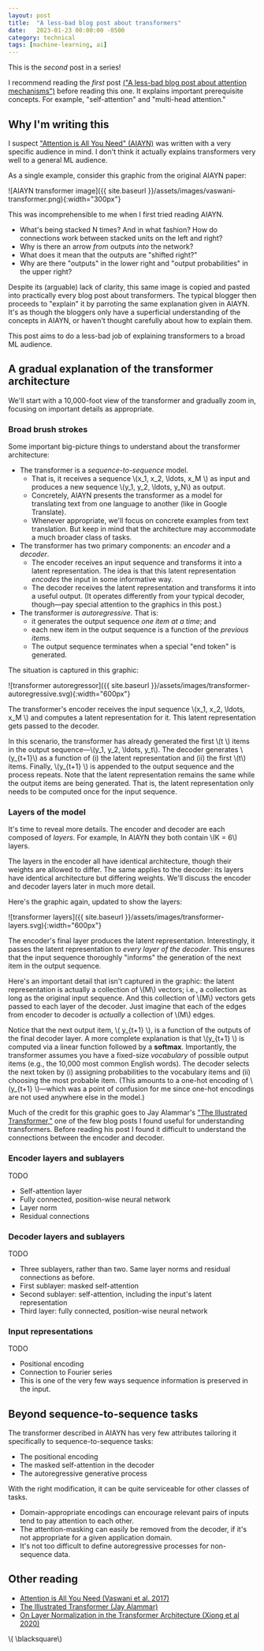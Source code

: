 ```yaml
---
layout: post
title:  "A less-bad blog post about transformers"
date:   2023-01-23 00:00:00 -0500
category: technical 
tags: [machine-learning, ai] 
---
```


This is the _second_ post in a series!

I recommend reading the _first_ post [("A less-bad blog post about attention mechanisms")]({{site.url}}/technical/2023/01/02/attention-intro.html)
before reading this one.
It explains important prerequisite concepts. For example, "self-attention" and "multi-head attention."

## Why I'm writing this

I suspect ["Attention is All You Need" (AIAYN)](https://arxiv.org/abs/1706.03762) was written with a very specific audience in mind.
I don't think it actually explains transformers very well to a general ML audience. 

As a single example, consider this graphic from the original AIAYN paper: 

![AIAYN transformer image]({{ site.baseurl }}/assets/images/vaswani-transformer.png){:width="300px"} 

This was incomprehensible to me when I first tried reading AIAYN.

* What's being stacked N times? And in what fashion? How do connections work between stacked units on the left and right?
* Why is there an arrow _from_ outputs _into_ the network?
* What does it mean that the outputs are "shifted right?"
* Why are there "outputs" in the lower right and "output probabilities" in the upper right? 

Despite its (arguable) lack of clarity, this same image is copied and pasted into practically every blog post about transformers.
The typical blogger then proceeds to "explain" it by parroting the same explanation given in AIAYN.
It's as though the bloggers only have a superficial understanding of the concepts in AIAYN, or haven't thought carefully about how to explain them.

This post aims to do a less-bad job of explaining transformers to a broad ML audience.

## A gradual explanation of the transformer architecture

We'll start with a 10,000-foot view of the transformer and gradually zoom in, focusing on important details as appropriate. 


### Broad brush strokes

Some important big-picture things to understand about the transformer architecture:

* The transformer is a _sequence-to-sequence_ model.
    - That is, it receives a sequence \\(x_1, x_2, \ldots, x_M \\) as input and produces a new sequence \\(y_1, y_2, \ldots, y_N\\) as output.
    - Concretely, AIAYN presents the transformer as a model for translating text from one language to another (like in Google Translate).
    - Whenever appropriate, we'll focus on concrete examples from text translation.
      But keep in mind that the architecture may accommodate a much broader class of tasks.
* The transformer has two primary components: an _encoder_ and a _decoder_.
    - The encoder receives an input sequence and transforms it into a latent representation.
      The idea is that this latent representation _encodes_ the input in some informative way.
    - The decoder receives the latent representation and transforms it into a useful output.
      (It operates differently from your typical decoder, though&mdash;pay special attention to the graphics in this post.)
* The transformer is _autoregressive_. That is:
    - it generates the output sequence _one item at a time_; and
    - each new item in the output sequence is a function of the _previous items_.
    - The output sequence terminates when a special "end token" is generated.

The situation is captured in this graphic: 

![transformer autoregressor]({{ site.baseurl }}/assets/images/transformer-autoregressive.svg){:width="600px"} 

The transformer's encoder receives the input sequence \\(x_1, x_2, \ldots, x_M \\) and computes a latent representation for it.
This latent representation gets passed to the decoder.

In this scenario, the transformer has already generated the first \\(t \\) items in the output sequence&mdash;\\(y_1, y_2, \ldots, y_t\\).
The decoder generates \\(y_{t+1}\\) as a function of (i) the latent representation and (ii) the first \\(t\\) items.
Finally, \\(y_{t+1} \\) is appended to the output sequence and the process repeats.
Note that the latent representation remains the same while the output items are being generated.
That is, the latent representation only needs to be computed once for the input sequence. 


<!--_-->

### Layers of the model

It's time to reveal more details.
The encoder and decoder are each composed of _layers_.
For example, In AIAYN they both contain \\(K = 6\\) layers.

The layers in the encoder all have identical architecture, though their weights are allowed to differ.
The same applies to the decoder: its layers have identical architecture but differing weights.
We'll discuss the encoder and decoder layers later in much more detail.

Here's the graphic again, updated to show the layers:

![transformer layers]({{ site.baseurl }}/assets/images/transformer-layers.svg){:width="600px"} 

The encoder's final layer produces the latent representation.
Interestingly, it passes the latent representation to _every layer of the decoder_.
This ensures that the input sequence thoroughly "informs" the generation of the next item in the output sequence.

Here's an important detail that isn't captured in the graphic: the latent representation is actually a collection of \\(M\\) vectors; i.e., a collection as long as the original input sequence. 
And this collection of \\(M\\) vectors gets passed to each layer of the decoder.
Just imagine that each of the edges from encoder to decoder is _actually_ a collection of \\(M\\) edges.

Notice that the next output item, \\( y_{t+1} \\), is a function of the outputs of the final decoder layer. 
A more complete explanation is that \\(y_{t+1} \\) is computed via a linear function followed by a **softmax**.
Importantly, the transformer assumes you have a fixed-size _vocabulary_ of possible output items (e.g., the 10,000 most common English words). 
The decoder selects the next token by (i) assigning probabilities to the vocabulary items and (ii) choosing the most probable item.
(This amounts to a one-hot encoding of \\(y_{t+1} \\)&mdash;which was a point of confusion for me since one-hot encodings are not used anywhere else in the model.)

 
Much of the credit for this graphic goes to Jay Alammar's ["The Illustrated Transformer,"](https://jalammar.github.io/illustrated-transformer/) one of the few blog posts I found useful for understanding transformers.
Before reading his post I found it difficult to understand the connections between the encoder and decoder.

<!-- _{} -->

### Encoder layers and sublayers

TODO

* Self-attention layer
* Fully connected, position-wise neural network
* Layer norm
* Residual connections 

### Decoder layers and sublayers

TODO

* Three sublayers, rather than two. Same layer norms and residual connections as before.
* First sublayer: masked self-attention
* Second sublayer: self-attention, including the input's latent representation
* Third layer: fully connected, position-wise neural network

### Input representations

TODO 

* Positional encoding
* Connection to Fourier series
* This is one of the very few ways sequence information is preserved in the input.

## Beyond sequence-to-sequence tasks

The transformer described in AIAYN has very few attributes tailoring it specifically to sequence-to-sequence tasks:

* The positional encoding 
* The masked self-attention in the decoder
* The autoregressive generative process 

With the right modification, it can be quite serviceable for other classes of tasks.

* Domain-appropriate encodings can encourage relevant pairs of inputs tend to pay attention to each other.
* The attention-masking can easily be removed from the decoder, if it's not appropriate for a given application domain.
* It's not too difficult to define autoregressive processes for non-sequence data.

<!-- Internal link
[Link to asset]({{site.url}}/assets/myfile.pdf)
-->

<!-- Include an image
![title text]({{ site.baseurl }}/assets/images/your-image.jpg){:height="200px" :width="300px"} 
-->

## Other reading

* [Attention is All You Need (Vaswani et al. 2017)](https://arxiv.org/abs/1706.03762)
* [The Illustrated Transformer (Jay Alammar)](https://jalammar.github.io/illustrated-transformer/)
* [On Layer Normalization in the Transformer Architecture (Xiong et al 2020)](https://arxiv.org/abs/2002.04745)

\\( \blacksquare\\)  

